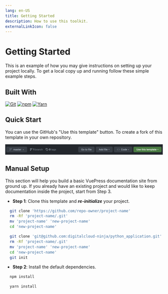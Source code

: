 ```yaml
---
lang: en-US
title: Getting Started
description: How to use this toolkit.
externalLinkIcon: false
---
```


# Getting Started

This is an example of how you may give instructions on setting up your project locally.
To get a local copy up and running follow these simple example steps.

## Built With

[![Git][Git.ico]][Git.url]
[![npm][NPM.ico]][NPM.url]
[![Yarn][Yarn.ico]][Yarn.url]

## Quick Start
You can use the GitHub's "Use this template" button. To create a fork of this template in your own repository.

![](postman/.vuepress/public/images/github-template.png "Use the GitHub Template Feature")

## Manual Setup

This section will help you build a basic VuePress documentation site from ground up. If you already have an existing
project and would like to keep documentation inside the project, start from Step 3.

- **Step 1**: Clone this template and **_re-initialize_** your project.

<CodeGroup>
  <CodeGroupItem title="HTTPS">

  ```bash
    git clone 'https://github.com/repo-owner/project-name'
    rm -Rf 'project-name/.git'
    mv 'project-name' 'new-project-name'
    cd 'new-project-name'
  ```

  </CodeGroupItem>
  <CodeGroupItem title="SSH">

  ```bash
    git clone 'git@github.com:digitalcloud-ninja/python_application.git'
    rm -Rf 'project-name/.git'
    mv 'project-name' 'new-project-name'
    cd 'new-project-name'
    git init
  ```

  </CodeGroupItem>
</CodeGroup>

- **Step 2**: Install the default dependencies.

<CodeGroup>
  <CodeGroupItem title="NPM">

  ```bash
    npm install
  ```

  </CodeGroupItem>
  <CodeGroupItem title="YARN">

  ```bash
    yarn install
  ```

  </CodeGroupItem>
</CodeGroup>

<!-- HIDDEN MARKDOWN LINKS & IMAGES -->
<!-- https://www.markdownguide.org/basic-syntax/#reference-style-links -->
<!-- images -->
[product-screenshot]: postman/.vuepress/public/images/screenshot.png
<!-- technologies -->
[Git.ico]: https://img.shields.io/badge/git-F05032?style=for-the-badge&logo=git&logoColor=white
[Git.url]: https://git-scm.com/
[NPM.ico]: https://img.shields.io/badge/npm-CB3837?style=for-the-badge&logo=npm&logoColor=white
[NPM.url]: https://docs.npmjs.com/about-npm
[Yarn.ico]: https://img.shields.io/badge/Yarn.js-2C8EBB?style=for-the-badge&logo=yarn&logoColor=white
[Yarn.url]: https://classic.yarnpkg.com/en/docs/usage
